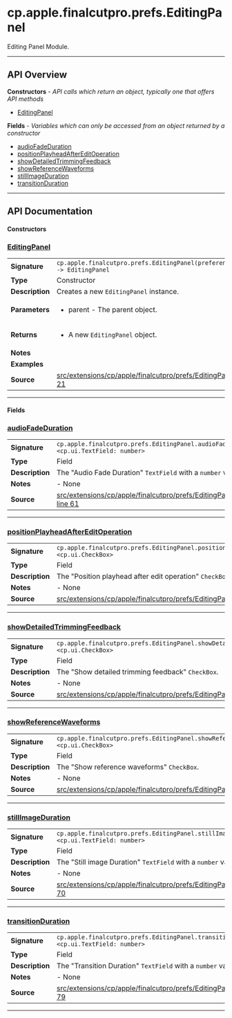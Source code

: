 # cp.apple.finalcutpro.prefs.EditingPanel

Editing Panel Module.

---

## API Overview
**Constructors** - _API calls which return an object, typically one that offers API methods_
 * [EditingPanel](#editingpanel)

**Fields** - _Variables which can only be accessed from an object returned by a constructor_
 * [audioFadeDuration](#audiofadeduration)
 * [positionPlayheadAfterEditOperation](#positionplayheadaftereditoperation)
 * [showDetailedTrimmingFeedback](#showdetailedtrimmingfeedback)
 * [showReferenceWaveforms](#showreferencewaveforms)
 * [stillImageDuration](#stillimageduration)
 * [transitionDuration](#transitionduration)


---

## API Documentation

#### Constructors


### [EditingPanel](#editingpanel)

|                                             |                                                                                     |
| --------------------------------------------|-------------------------------------------------------------------------------------|
| **Signature**                               | `cp.apple.finalcutpro.prefs.EditingPanel(preferencesDialog) -> EditingPanel`                                                                    |
| **Type**                                    | Constructor                                                                     |
| **Description**                             | Creates a new `EditingPanel` instance.                                                                     |
| **Parameters**                              | <ul><li>parent - The parent object.</li></ul> |
| **Returns**                                 | <ul><li>A new `EditingPanel` object.</li></ul>          |
| **Notes**                                   | <ul></ul> |
| **Examples**                                | <ul></ul> |
| **Source**                                  | [src/extensions/cp/apple/finalcutpro/prefs/EditingPanel.lua line 21](https://github.com/CommandPost/CommandPost/blob/develop/src/extensions/cp/apple/finalcutpro/prefs/EditingPanel.lua#L21) |

---

#### Fields


### [audioFadeDuration](#audiofadeduration)

|                                             |                                                                                     |
| --------------------------------------------|-------------------------------------------------------------------------------------|
| **Signature**                               | `cp.apple.finalcutpro.prefs.EditingPanel.audioFadeDuration <cp.ui.TextField: number>`                                                                    |
| **Type**                                    | Field                                                                     |
| **Description**                             | The "Audio Fade Duration" `TextField` with a `number` value.                                                                     |
| **Notes**                                   | - None |
| **Source**                                  | [src/extensions/cp/apple/finalcutpro/prefs/EditingPanel.lua line 61](https://github.com/CommandPost/CommandPost/blob/develop/src/extensions/cp/apple/finalcutpro/prefs/EditingPanel.lua#L61) |

---


### [positionPlayheadAfterEditOperation](#positionplayheadaftereditoperation)

|                                             |                                                                                     |
| --------------------------------------------|-------------------------------------------------------------------------------------|
| **Signature**                               | `cp.apple.finalcutpro.prefs.EditingPanel.positionPlayheadAfterEditOperation <cp.ui.CheckBox>`                                                                    |
| **Type**                                    | Field                                                                     |
| **Description**                             | The "Position playhead after edit operation" `CheckBox`.                                                                     |
| **Notes**                                   | - None |
| **Source**                                  | [src/extensions/cp/apple/finalcutpro/prefs/EditingPanel.lua line 43](https://github.com/CommandPost/CommandPost/blob/develop/src/extensions/cp/apple/finalcutpro/prefs/EditingPanel.lua#L43) |

---


### [showDetailedTrimmingFeedback](#showdetailedtrimmingfeedback)

|                                             |                                                                                     |
| --------------------------------------------|-------------------------------------------------------------------------------------|
| **Signature**                               | `cp.apple.finalcutpro.prefs.EditingPanel.showDetailedTrimmingFeedback <cp.ui.CheckBox>`                                                                    |
| **Type**                                    | Field                                                                     |
| **Description**                             | The "Show detailed trimming feedback" `CheckBox`.                                                                     |
| **Notes**                                   | - None |
| **Source**                                  | [src/extensions/cp/apple/finalcutpro/prefs/EditingPanel.lua line 34](https://github.com/CommandPost/CommandPost/blob/develop/src/extensions/cp/apple/finalcutpro/prefs/EditingPanel.lua#L34) |

---


### [showReferenceWaveforms](#showreferencewaveforms)

|                                             |                                                                                     |
| --------------------------------------------|-------------------------------------------------------------------------------------|
| **Signature**                               | `cp.apple.finalcutpro.prefs.EditingPanel.showReferenceWaveforms <cp.ui.CheckBox>`                                                                    |
| **Type**                                    | Field                                                                     |
| **Description**                             | The "Show reference waveforms" `CheckBox`.                                                                     |
| **Notes**                                   | - None |
| **Source**                                  | [src/extensions/cp/apple/finalcutpro/prefs/EditingPanel.lua line 52](https://github.com/CommandPost/CommandPost/blob/develop/src/extensions/cp/apple/finalcutpro/prefs/EditingPanel.lua#L52) |

---


### [stillImageDuration](#stillimageduration)

|                                             |                                                                                     |
| --------------------------------------------|-------------------------------------------------------------------------------------|
| **Signature**                               | `cp.apple.finalcutpro.prefs.EditingPanel.stillImageDuration <cp.ui.TextField: number>`                                                                    |
| **Type**                                    | Field                                                                     |
| **Description**                             | The "Still image Duration" `TextField` with a `number` value.                                                                     |
| **Notes**                                   | - None |
| **Source**                                  | [src/extensions/cp/apple/finalcutpro/prefs/EditingPanel.lua line 70](https://github.com/CommandPost/CommandPost/blob/develop/src/extensions/cp/apple/finalcutpro/prefs/EditingPanel.lua#L70) |

---


### [transitionDuration](#transitionduration)

|                                             |                                                                                     |
| --------------------------------------------|-------------------------------------------------------------------------------------|
| **Signature**                               | `cp.apple.finalcutpro.prefs.EditingPanel.transitionDuration <cp.ui.TextField: number>`                                                                    |
| **Type**                                    | Field                                                                     |
| **Description**                             | The "Transition Duration" `TextField` with a `number` value.                                                                     |
| **Notes**                                   | - None |
| **Source**                                  | [src/extensions/cp/apple/finalcutpro/prefs/EditingPanel.lua line 79](https://github.com/CommandPost/CommandPost/blob/develop/src/extensions/cp/apple/finalcutpro/prefs/EditingPanel.lua#L79) |

---

